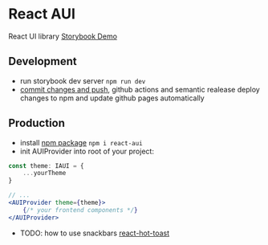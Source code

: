 # React AUI

React UI library [Storybook Demo](https://izemil.github.io/react-aui/)

## Development

-   run storybook dev server `npm run dev`
-   [commit changes and push](https://semantic-release.gitbook.io/semantic-release/), github actions and semantic realease deploy changes to npm and update github pages automatically

## Production

-   install [npm package](https://www.npmjs.com/package/react-aui) `npm i react-aui`
-   init AUIProvider into root of your project:

```jsx
const theme: IAUI = {
    ...yourTheme
}

// ...
<AUIProvider theme={theme}>
    {/* your frontend components */}
</AUIProvider>
```

-   TODO: how to use snackbars [react-hot-toast](https://www.npmjs.com/package/react-hot-toast)
